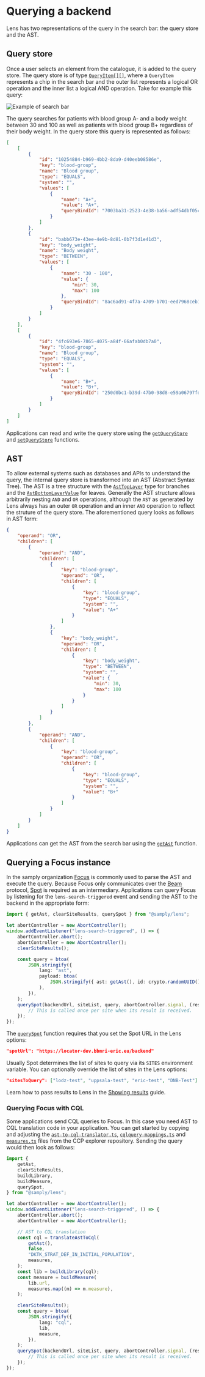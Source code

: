 # Querying a backend

Lens has two representations of the query in the search bar: the query store and the AST.

## Query store

Once a user selects an element from the catalogue, it is added to the query store. The query store is of type [`QueryItem[][]`](https://samply.github.io/lens/docs/types/QueryItem.html), where a `QueryItem` represents a chip in the search bar and the outer list represents a logical OR operation and the inner list a logical AND operation. Take for example this query:

![Example of search bar](search-bar-example.png)

The query searches for patients with blood group A- and a body weight between 30 and 100 as well as patients with blood group B+ regardless of their body weight. In the query store this query is represented as follows:

```json
[
    [
        {
            "id": "10254884-b969-4bb2-8da9-d40eeb08586e",
            "key": "blood-group",
            "name": "Blood group",
            "type": "EQUALS",
            "system": "",
            "values": [
                {
                    "name": "A+",
                    "value": "A+",
                    "queryBindId": "7003ba31-2523-4e38-ba56-adf54dbf05cb"
                }
            ]
        },
        {
            "id": "babb673e-43ee-4e9b-8d81-0b7f3d1e41d3",
            "key": "body_weight",
            "name": "Body weight",
            "type": "BETWEEN",
            "values": [
                {
                    "name": "30 - 100",
                    "value": {
                        "min": 30,
                        "max": 100
                    },
                    "queryBindId": "8ac6ad91-4f7a-4709-b701-eed7968ceb12"
                }
            ]
        }
    ],
    [
        {
            "id": "4fc693e6-7865-4075-a84f-66afab0db7a0",
            "key": "blood-group",
            "name": "Blood group",
            "type": "EQUALS",
            "system": "",
            "values": [
                {
                    "name": "B+",
                    "value": "B+",
                    "queryBindId": "250d0bc1-b39d-47b0-98d8-e59a06797fd2"
                }
            ]
        }
    ]
]
```

Applications can read and write the query store using the [`getQueryStore`](https://samply.github.io/lens/docs/functions/getQueryStore.html) and [`setQueryStore`](https://samply.github.io/lens/docs/functions/setQueryStore.html) functions.

## AST

To allow external systems such as databases and APIs to understand the query, the internal query store is transformed into an AST (Abstract Syntax Tree). The AST is a tree structure with the [`AstTopLayer`](https://samply.github.io/lens/docs/types/AstTopLayer.html) type for branches and the [`AstBottomLayerValue`](https://samply.github.io/lens/docs/types/AstBottomLayerValue.html) for leaves. Generally the AST structure allows arbitrarily nesting `AND` and `OR` operations, although the `AST` as generated by Lens always has an outer `OR` operation and an inner `AND` operation to reflect the struture of the query store. The aforementioned query looks as follows in AST form:

```json
{
    "operand": "OR",
    "children": [
        {
            "operand": "AND",
            "children": [
                {
                    "key": "blood-group",
                    "operand": "OR",
                    "children": [
                        {
                            "key": "blood-group",
                            "type": "EQUALS",
                            "system": "",
                            "value": "A+"
                        }
                    ]
                },
                {
                    "key": "body_weight",
                    "operand": "OR",
                    "children": [
                        {
                            "key": "body_weight",
                            "type": "BETWEEN",
                            "system": "",
                            "value": {
                                "min": 30,
                                "max": 100
                            }
                        }
                    ]
                }
            ]
        },
        {
            "operand": "AND",
            "children": [
                {
                    "key": "blood-group",
                    "operand": "OR",
                    "children": [
                        {
                            "key": "blood-group",
                            "type": "EQUALS",
                            "system": "",
                            "value": "B+"
                        }
                    ]
                }
            ]
        }
    ]
}
```

Applications can get the AST from the search bar using the [`getAst`](https://samply.github.io/lens/docs/functions/getAst.html) function.

## Querying a Focus instance

In the samply organization [Focus](https://github.com/samply/focus) is commonly used to parse the AST and execute the query. Because Focus only communicates over the [Beam](https://github.com/samply/beam) protocol, [Spot](https://github.com/samply/spot) is required as an intermediary. Applications can query Focus by listening for the `lens-search-triggered` event and sending the AST to the backend in the appropriate form:

```ts
import { getAst, clearSiteResults, querySpot } from "@samply/lens";

let abortController = new AbortController();
window.addEventListener("lens-search-triggered", () => {
    abortController.abort();
    abortController = new AbortController();
    clearSiteResults();

    const query = btoa(
        JSON.stringify({
            lang: "ast",
            payload: btoa(
                JSON.stringify({ ast: getAst(), id: crypto.randomUUID() }),
            ),
        }),
    );
    querySpot(backendUrl, siteList, query, abortController.signal, (result) => {
        // This is called once per site when its result is received.
    });
});
```

The [`querySpot`](https://samply.github.io/lens/docs/functions/querySpot.html) function requires that you set the Spot URL in the Lens options:

```json
"spotUrl": "https://locator-dev.bbmri-eric.eu/backend"
```

Usually Spot determines the list of sites to query via its `SITES` environment variable. You can optionally override the list of sites in the Lens options:

```json
"sitesToQuery": ["lodz-test", "uppsala-test", "eric-test", "DNB-Test"]
```

Learn how to pass results to Lens in the [Showing results](./results.md) guide.

### Querying Focus with CQL

Some applications send CQL queries to Focus. In this case you need AST to CQL translation code in your application. You can get started by copying and adjusting the [`ast-to-cql-translator.ts`](https://github.com/samply/ccp-explorer/blob/main/src/lib/ast-to-cql-translator.ts), [`cqlquery-mappings.ts`](https://github.com/samply/ccp-explorer/blob/main/src/lib/cqlquery-mappings.ts) and [`measures.ts`](https://github.com/samply/ccp-explorer/blob/main/src/lib/measures.ts) files from the CCP explorer repository. Sending the query would then look as follows:

```ts
import {
    getAst,
    clearSiteResults,
    buildLibrary,
    buildMeasure,
    querySpot,
} from "@samply/lens";

let abortController = new AbortController();
window.addEventListener("lens-search-triggered", () => {
    abortController.abort();
    abortController = new AbortController();

    // AST to CQL translation
    const cql = translateAstToCql(
        getAst(),
        false,
        "DKTK_STRAT_DEF_IN_INITIAL_POPULATION",
        measures,
    );
    const lib = buildLibrary(cql);
    const measure = buildMeasure(
        lib.url,
        measures.map((m) => m.measure),
    );

    clearSiteResults();
    const query = btoa(
        JSON.stringify({
            lang: "cql",
            lib,
            measure,
        }),
    );
    querySpot(backendUrl, siteList, query, abortController.signal, (result) => {
        // This is called once per site when its result is received.
    });
});
```
